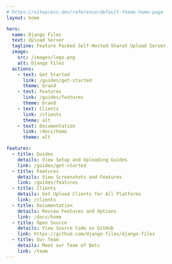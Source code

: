 ```yaml
---
# https://vitepress.dev/reference/default-theme-home-page
layout: home

hero:
  name: Django Files
  text: Upload Server
  tagline: Feature Packed Self-Hosted ShareX Upload Server
  image:
    src: /images/logo.png
    alt: Django Files
  actions:
    - text: Get Started
      link: /guides/get-started
      theme: brand
    - text: Features
      link: /guides/features
      theme: brand
    - text: Clients
      link: /clients
      theme: alt
    - text: Documentation
      link: /docs/home
      theme: alt

features:
  - title: Guides
    details: View Setup and Uploading Guides
    link: /guides/get-started
  - title: Features
    details: View Screenshots and Features
    link: /guides/features
  - title: Clients
    details: Get Upload Clients for All Platforms
    link: /clients
  - title: Documentation
    details: Review Features and Options
    link: /docs/home
  - title: Open Source
    details: View Source Code on GitHub
    link: https://github.com/django-files/django-files
  - title: Our Team
    details: Meet our Team of Bots
    link: /team
---
```

